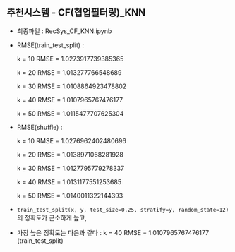 ## 추천시스템 - CF(협업필터링)_KNN

* 최종파일 : RecSys_CF_KNN.ipynb

* RMSE(train_test_split) : 

    k =  10 RMSE =  1.0273917739385365

    k =  20 RMSE =  1.013277766548689

    k =  30 RMSE =  1.0108864923478802

    k =  40 RMSE =  1.0107965767476177

    k =  50 RMSE =  1.0115477707625304
    
    
* RMSE(shuffle) : 

    k =  10 RMSE =  1.0276962402480696

    k =  20 RMSE =  1.0138971068281928

    k =  30 RMSE =  1.0127795779278337

    k =  40 RMSE =  1.0131177551253685

    k =  50 RMSE =  1.0140011322144393
    
    
* `train_test_split(x, y, test_size=0.25, stratify=y, random_state=12)`의 정확도가 근소하게 높고,

* 가장 높은 정확도는 다음과 같다 : k =  40 RMSE =  1.0107965767476177 (train_test_split)
